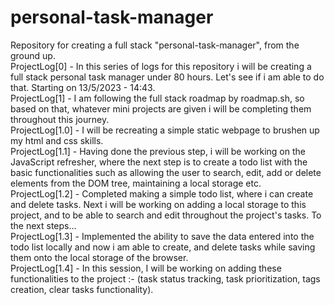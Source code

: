 # personal-task-manager
Repository for creating a full stack "personal-task-manager", from the ground up. </br>
ProjectLog[0] - In this series of logs for this repository i will be creating a full stack personal task manager under 80 hours. Let's see if i am able to do that. Starting on 13/5/2023 - 14:43. </br>
ProjectLog[1] - I am following the full stack roadmap by roadmap.sh, so based on that, whatever mini projects are given i will be completing them throughout this journey.</br>
ProjectLog[1.0] - I will be recreating a simple static webpage to brushen up my html and css skills. </br>
ProjectLog[1.1] - Having done the previous step, i will be working on the JavaScript refresher, where the next step is to create a todo list with the basic functionalities such as allowing the user to search, edit, add or delete elements from the DOM tree, maintaining a local storage etc. </br>
ProjectLog[1.2] - Completed making a simple todo list, where i can create and delete tasks. Next i will be working on adding a local storage to this project, and to be able to search and edit throughout the project's tasks. To the next steps...</br>
ProjectLog[1.3] - Implemented the ability to save the data entered into the todo list locally and now i am able to create, and delete tasks while saving them onto the local storage of the browser. </br>
ProjectLog[1.4] - In this session, I will be working on adding these functionalities to the project :- (task status tracking, task prioritization, tags creation, clear tasks functionality).</br>
